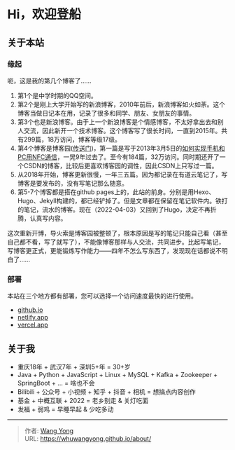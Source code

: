 # Hi，欢迎登船

## 关于本站
### 缘起
呃，这是我的第几个博客了……
1. 第1个是中学时期的QQ空间。
2. 第2个是刚上大学开始写的新浪博客，2010年前后，新浪博客如火如荼。这个博客当做日记本在用，记录了很多和同学、朋友、女朋友的事情。
3. 第3个也是新浪博客。由于上一个新浪博客是个情感博客，不太好拿出去和别人交流，因此新开一个技术博客。这个博客写了很长时间，一直到2015年。共有299篇，18万访问，博客等级17级。
4. 第4个博客是博客园([传送门](https://www.cnblogs.com/duanguyuan/))，第一篇是写于2013年3月5日的[如何实现手机和PC用NFC通信](https://www.cnblogs.com/duanguyuan/archive/2013/03/05/2945192.html)，一晃9年过去了。至今有184篇，32万访问。同时期还开了一个CSDN的博客，比较后更喜欢博客园的调性，因此CSDN上只写过一篇。
5. 从2018年开始，博客更新很慢，一年三五篇。因为都记录在有道云笔记了，写博客是要发布的，没有写笔记那么随意。
6. 第5-7个博客都是搭在github pages上的，此站的前身。分别是用Hexo、Hugo、Jekyll构建的，都已经铲掉了。但是文章都在保留在笔记软件内。铁打的笔记，流水的博客。现在（2022-04-03）又回到了Hugo，决定不再折腾，认真写内容。

这次重新开博，导火索是博客园被整顿了，根本原因是写的笔记只能自己看（甚至自己都不看，写了就写了），不能像博客那样与人交流，共同进步。比起写笔记，写博客更正式，更能锻炼写作能力——四年不怎么写东西了，发现现在话都说不明白了……
### 部署
本站在三个地方都有部署，您可以选择一个访问速度最快的进行使用。
- [github.io](https://whuwangyong.github.io)
- [netlify.app](https://whuwangyong.netlify.app)
- [vercel.app](https://whuwangyong.vercel.app)

## 关于我
- 重庆18年 + 武汉7年 + 深圳5+年 = 30+岁
- Java + Python + JavaScript + Linux + MySQL + Kafka + Zookeeper + SpringBoot + ... = 啥也不会
- Bilibili + 公众号 + 小视频 + 知乎 + 抖音 + 相机 = 想搞点内容创作
- 基金 + 中概互联 + 2022 = 老乡别走 & 关灯吃面
- 发福 + 弱鸡 = 早睡早起 & 少吃多动

---

> 作者: [Wang Yong](https://github.com/whuwangyong)  
> URL: https://whuwangyong.github.io/about/  

